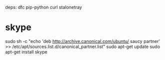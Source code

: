 deps:
dfc
pip-python 
curl
stalonetray
# skype
sudo sh -c "echo 'deb http://archive.canonical.com/ubuntu/ saucy partner' >> /etc/apt/sources.list.d/canonical_partner.list"
sudo apt-get update
sudo apt-get install skype
